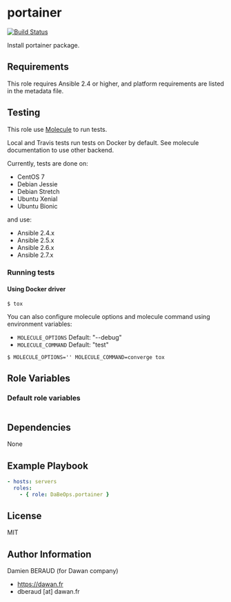 # portainer

[![Build Status](https://travis-ci.org/dawanio/ansible-role-portainer.svg?branch=master)](https://travis-ci.org/dawanio/ansible-role-portainer)

Install portainer package.

## Requirements

This role requires Ansible 2.4 or higher,
and platform requirements are listed in the metadata file.

## Testing

This role use [Molecule](https://github.com/metacloud/molecule/) to run tests.

Local and Travis tests run tests on Docker by default.
See molecule documentation to use other backend.

Currently, tests are done on:
- CentOS 7
- Debian Jessie
- Debian Stretch
- Ubuntu Xenial
- Ubuntu Bionic

and use:
- Ansible 2.4.x
- Ansible 2.5.x
- Ansible 2.6.x
- Ansible 2.7.x

### Running tests

#### Using Docker driver

```
$ tox
```

You can also configure molecule options and molecule command using environment variables:
* `MOLECULE_OPTIONS` Default: "--debug"
* `MOLECULE_COMMAND` Default: "test"

```
$ MOLECULE_OPTIONS='' MOLECULE_COMMAND=converge tox
```

## Role Variables

### Default role variables

``` yaml
```

## Dependencies

None

## Example Playbook

``` yaml
- hosts: servers
  roles:
    - { role: DaBeOps.portainer }
```

## License

MIT

## Author Information

Damien BERAUD (for Dawan company)
- https://dawan.fr
- dberaud [at] dawan.fr
